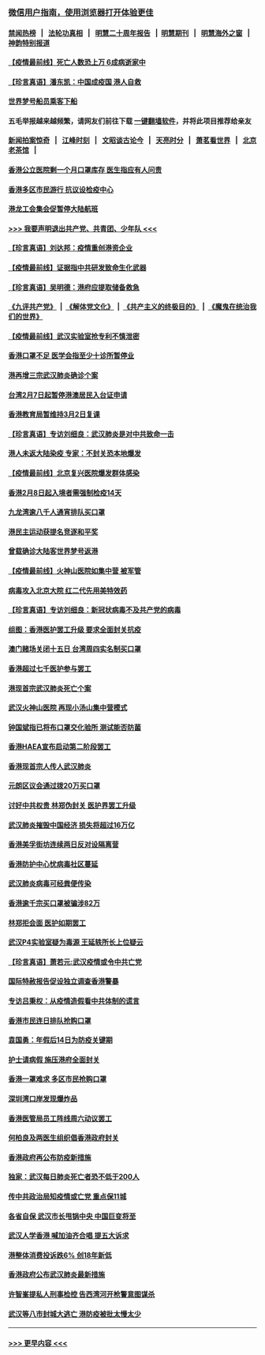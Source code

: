 ### [微信用户指南，使用浏览器打开体验更佳](https://github.com/gfw-breaker/banned-news1/blob/master/indexes/wechat-guide.md?t=0)
#### [禁闻热榜](热点新闻.md?t=0)  &nbsp;&nbsp;|&nbsp;&nbsp; [法轮功真相](https://github.com/gfw-breaker/truth/blob/master/README.md?t=0) &nbsp;&nbsp;|&nbsp;&nbsp; [明慧二十周年报告](https://github.com/gfw-breaker/mh-reports/blob/master/README.md?t=0) &nbsp;&nbsp;|&nbsp;&nbsp;[明慧期刊](https://github.com/gfw-breaker/mh-qikan) &nbsp;&nbsp;|&nbsp;&nbsp; [明慧海外之窗](https://github.com/gfw-breaker/mh-news/blob/master/README.md?t=0) &nbsp;&nbsp;|&nbsp;&nbsp; [神韵特别报道](https://github.com/gfw-breaker/mh-news/blob/master/shenyun.md?t=0)
#### [【疫情最前线】死亡人数恐上万 6成病逝家中](../pages/nsc415/n11856687.md?t=02101655) 
#### [【珍言真语】潘东凯：中国成疫国 港人自救](../pages/nsc415/n11856962.md?t=02101655) 
#### [世界梦号船员乘客下船](../pages/nsc415/n11856883.md?t=02101655) 
#### 五毛举报越来越频繁，请网友们前往下载 [一键翻墙软件](https://github.com/gfw-breaker/ssr-accounts)，并将此项目推荐给亲友
#### [新闻拍案惊奇](https://github.com/gfw-breaker/banned-news1/blob/master/pages/link4.md) &nbsp;&nbsp;|&nbsp;&nbsp; [江峰时刻](https://github.com/gfw-breaker/banned-news1/blob/master/pages/link4.md) &nbsp;&nbsp;|&nbsp;&nbsp; [文昭谈古论今](https://github.com/gfw-breaker/banned-news1/blob/master/pages/link4.md) &nbsp;&nbsp;|&nbsp;&nbsp; [天亮时分](https://github.com/gfw-breaker/banned-news1/blob/master/pages/link4.md) &nbsp;&nbsp;|&nbsp;&nbsp; [萧茗看世界](https://github.com/gfw-breaker/banned-news1/blob/master/pages/link4.md) &nbsp;&nbsp;|&nbsp;&nbsp; [北京老茶馆](https://github.com/gfw-breaker/banned-news1/blob/master/pages/link4.md) &nbsp;&nbsp;|&nbsp;&nbsp; 
#### [香港公立医院剩一个月口罩库存 医生指应有人问责](../pages/nsc415/n11856875.md?t=02101655) 
#### [香港多区市民游行 抗议设检疫中心](../pages/nsc415/n11856866.md?t=02101655) 
#### [港龙工会集会促暂停大陆航班](../pages/nsc415/n11856840.md?t=02101655) 
#### [>>> 我要声明退出共产党、共青团、少年队 <<<](https://github.com/begood0513/goodnews/blob/master/quit/letter.md) 
#### [【珍言真语】刘达邦：疫情重创港资企业](../pages/nsc415/n11854274.md?t=02101655) 
#### [【疫情最前线】证据指中共研发致命生化武器](../pages/nsc415/n11853087.md?t=02101655) 
#### [【珍言真语】吴明德：港府应提取储备救急](../pages/nsc415/n11852734.md?t=02101655) 
#### [《九评共产党》](https://github.com/begood0513/9ping.md/blob/master/README.md) &nbsp;|&nbsp; [《解体党文化》](../../../../jtdwh.md/blob/master/README.md)  &nbsp;|&nbsp; [《共产主义的终极目的》](../../../../gczydzjmd.md/blob/master/README.md) &nbsp;|&nbsp; [《魔鬼在统治我们的世界》](../../../../mgztzwmdsj.md/blob/master/README.md) 
#### [【疫情最前线】武汉实验室抢专利不慎泄密](../pages/nsc415/n11850310.md?t=02101655) 
#### [香港口罩不足 医学会指至少十诊所暂停业](../pages/nsc415/n11850301.md?t=02101655) 
#### [港再增三宗武汉肺炎确诊个案](../pages/nsc415/n11850328.md?t=02101655) 
#### [台湾2月7日起暂停港澳居民入台证申请](../pages/nsc415/n11850304.md?t=02101655) 
#### [香港教育局暂维持3月2日复课](../pages/nsc415/n11850260.md?t=02101655) 
#### [【珍言真语】专访刘细良：武汉肺炎是对中共致命一击](../pages/nsc415/n11849934.md?t=02101655) 
#### [港人未返大陆染疫 专家：不封关恐本地爆发](../pages/nsc415/n11848021.md?t=02101655) 
#### [【疫情最前线】北京复兴医院爆发群体感染](../pages/nsc415/n11847626.md?t=02101655) 
#### [香港2月8日起入境者需强制检疫14天](../pages/nsc415/n11847658.md?t=02101655) 
#### [九龙湾逾八千人通宵排队买口罩](../pages/nsc415/n11847647.md?t=02101655) 
#### [港民主运动获提名竞逐和平奖](../pages/nsc415/n11847633.md?t=02101655) 
#### [曾载确诊大陆客世界梦号返港](../pages/nsc415/n11847608.md?t=02101655) 
#### [【疫情最前线】火神山医院如集中营 被军管](../pages/nsc415/n11847524.md?t=02101655) 
#### [病毒攻入北京大院 红二代先用美特效药](../pages/nsc415/n11847427.md?t=02101655) 
#### [【珍言真语】专访刘细良：新冠状病毒不及共产党的病毒](../pages/nsc415/n11847164.md?t=02101655) 
#### [组图：香港医护罢工升级 要求全面封关抗疫](../pages/nsc415/n11844107.md?t=02101655) 
#### [澳门赌场关闭十五日 台湾周四实名制买口罩](../pages/nsc415/n11845083.md?t=02101655) 
#### [香港超过七千医护参与罢工](../pages/nsc415/n11845051.md?t=02101655) 
#### [港现首宗武汉肺炎死亡个案](../pages/nsc415/n11844998.md?t=02101655) 
#### [武汉火神山医院 再现小汤山集中营模式](../pages/nsc415/n11844763.md?t=02101655) 
#### [钟国斌指已将布口罩交化验所 测试能否防菌](../pages/nsc415/n11842783.md?t=02101655) 
#### [香港HAEA宣布启动第二阶段罢工](../pages/nsc415/n11842723.md?t=02101655) 
#### [香港现首宗人传人武汉肺炎](../pages/nsc415/n11842766.md?t=02101655) 
#### [元朗区议会通过拨20万买口罩](../pages/nsc415/n11842754.md?t=02101655) 
#### [讨好中共权贵 林郑伪封关 医护界罢工升级](../pages/nsc415/n11842359.md?t=02101655) 
#### [武汉肺炎摧毁中国经济 损失将超过16万亿](../pages/nsc415/n11839723.md?t=02101655) 
#### [香港美孚街坊连续两日反对设隔离营](../pages/nsc415/n11839962.md?t=02101655) 
#### [香港防护中心忧病毒社区蔓延](../pages/nsc415/n11839933.md?t=02101655) 
#### [武汉肺炎病毒可经粪便传染](../pages/nsc415/n11839939.md?t=02101655) 
#### [香港逾千宗买口罩被骗涉82万](../pages/nsc415/n11839914.md?t=02101655) 
#### [林郑拒会面 医护如期罢工](../pages/nsc415/n11839892.md?t=02101655) 
#### [武汉P4实验室疑为毒源 王延轶所长上位疑云](../pages/nsc415/n11835543.md?t=02101655) 
#### [【珍言真语】萧若元:武汉疫情或令中共亡党](../pages/nsc415/n11829394.md?t=02101655) 
#### [国际特赦报告促设独立调查香港警暴](../pages/nsc415/n11833845.md?t=02101655) 
#### [专访吕秉权：从疫情造假看中共体制的谎言](../pages/nsc415/n11833813.md?t=02101655) 
#### [香港市民连日排队抢购口罩](../pages/nsc415/n11833794.md?t=02101655) 
#### [袁国勇：年假后14日为防疫关键期](../pages/nsc415/n11831088.md?t=02101655) 
#### [护士请病假 施压港府全面封关](../pages/nsc415/n11831030.md?t=02101655) 
#### [香港一罩难求 多区市民抢购口罩](../pages/nsc415/n11831002.md?t=02101655) 
#### [深圳湾口岸发现爆炸品](../pages/nsc415/n11828802.md?t=02101655) 
#### [香港医管局员工阵线周六动议罢工](../pages/nsc415/n11828762.md?t=02101655) 
#### [何柏良及两医生组织倡香港政府封关](../pages/nsc415/n11828749.md?t=02101655) 
#### [香港政府再公布防疫新措施](../pages/nsc415/n11828716.md?t=02101655) 
#### [独家：武汉每日肺炎死亡者恐不低于200人](../pages/nsc415/n11828240.md?t=02101655) 
#### [传中共政治局知疫情或亡党 重点保11城](../pages/nsc415/n11828145.md?t=02101655) 
#### [各省自保 武汉市长甩锅中央 中国巨变将至](../pages/nsc415/n11828021.md?t=02101655) 
#### [武汉人学香港 喊加油齐合唱 提五大诉求](../pages/nsc415/n11827046.md?t=02101655) 
#### [港整体消费投诉跌6% 创18年新低](../pages/nsc415/n11817280.md?t=02101655) 
#### [香港政府公布武汉肺炎最新措施](../pages/nsc415/n11817152.md?t=02101655) 
#### [许智峯提私人刑事检控 告西湾河开枪警意图谋杀](../pages/nsc415/n11817132.md?t=02101655) 
#### [武汉等八市封城大逃亡 港防疫被批太慢太少](../pages/nsc415/n11817058.md?t=02101655) 

----
#### [ >>> 更早内容 <<< ](../indexes/nsc415-earlier.md)
